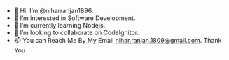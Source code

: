 - 👋 Hi, I’m @niharranjan1896.
- 👀 I’m interested in Software Development.
- 🌱 I’m currently learning Nodejs.
- 💞️ I’m looking to collaborate on CodeIgnitor.
- 📫 You can Reach Me By My Email nihar.ranjan.1809@gmail.com.
        Thank You

<!---
niharranjan1896/niharranjan1896 is a ✨ special ✨ repository because its `README.md` (this file) appears on your GitHub profile.
You can click the Preview link to take a look at your changes.
--->
